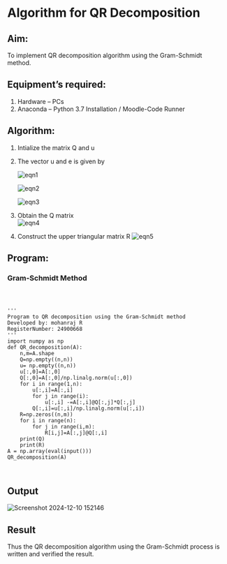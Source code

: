 # Algorithm for QR Decomposition
## Aim:
To implement QR decomposition algorithm using the Gram-Schmidt method.
## Equipment’s required:
1.	Hardware – PCs
2.	Anaconda – Python 3.7 Installation / Moodle-Code Runner
## Algorithm:
1.	Intialize the matrix Q and u
2.	The vector u and e is given by

    ![eqn1](./ex4.jpg)

    ![eqn2](./ex6.jpg)

    ![eqn3](./ex3.jpg)

3.	Obtain the Q matrix   
    ![eqn4](./ex1.jpg)
4.	Construct the upper triangular matrix R
    ![eqn5](./ex2.jpg)



## Program:
### Gram-Schmidt Method
```



''' 
Program to QR decomposition using the Gram-Schmidt method
Developed by: mohanraj R
RegisterNumber: 24900668
'''
import numpy as np
def QR_decomposition(A):
    n,m=A.shape
    Q=np.empty((n,n))
    u= np.empty((n,n))
    u[:,0]=A[:,0]
    Q[:,0]=A[:,0]/np.linalg.norm(u[:,0])
    for i in range(1,n):
        u[:,i]=A[:,i]
        for j in range(i):
            u[:,i] -=A[:,i]@Q[:,j]*Q[:,j]
        Q[:,i]=u[:,i]/np.linalg.norm(u[:,i])
    R=np.zeros((n,m))
    for i in range(n):
        for j in range(i,m):
            R[i,j]=A[:,j]@Q[:,i]
    print(Q)
    print(R)
A = np.array(eval(input()))
QR_decomposition(A)



```

## Output
![Screenshot 2024-12-10 152146](https://github.com/user-attachments/assets/44b9b07d-0736-4f92-9136-a6df1941a096)

## Result
Thus the QR decomposition algorithm using the Gram-Schmidt process is written and verified the result.
